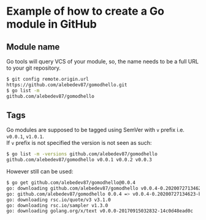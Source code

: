# Example of how to create a Go module in GitHub

## Module name
Go tools will query VCS of your module, so, the name needs to be a full URL to your git repository.   
```bash
$ git config remote.origin.url
https://github.com/alebedev87/gomodhello.git
$ go list -m
github.com/alebedev87/gomodhello
```

## Tags
Go modules are supposed to be tagged using SemVer with `v` prefix i.e. `v0.0.1`, `v1.0.1`.  
If `v` prefix is not specified the version is not seen as such:
```bash
$ go list -m -versions github.com/alebedev87/gomodhello
github.com/alebedev87/gomodhello v0.0.1 v0.0.2 v0.0.3
```
However still can be used:
```bash
$ go get github.com/alebedev87/gomodhello@0.0.4
go: downloading github.com/alebedev87/gomodhello v0.0.4-0.20200727134623-bb98021fc08a
go: github.com/alebedev87/gomodhello 0.0.4 => v0.0.4-0.20200727134623-bb98021fc08a
go: downloading rsc.io/quote/v3 v3.1.0
go: downloading rsc.io/sampler v1.3.0
go: downloading golang.org/x/text v0.0.0-20170915032832-14c0d48ead0c
```
